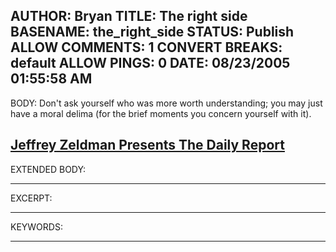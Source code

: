 AUTHOR: Bryan
TITLE: The right side
BASENAME: the_right_side
STATUS: Publish
ALLOW COMMENTS: 1
CONVERT BREAKS: __default__
ALLOW PINGS: 0
DATE: 08/23/2005 01:55:58 AM
-----
BODY:
Don't ask yourself who was more worth understanding; you may just have a moral delima (for the brief moments you concern yourself with it).

<a title="Jeffrey Zeldman Presents The Daily Report" href="http://www.zeldman.com/daily/0705c.shtml">Jeffrey Zeldman Presents The Daily Report</a>
-----
EXTENDED BODY:

-----
EXCERPT:

-----
KEYWORDS:

-----


